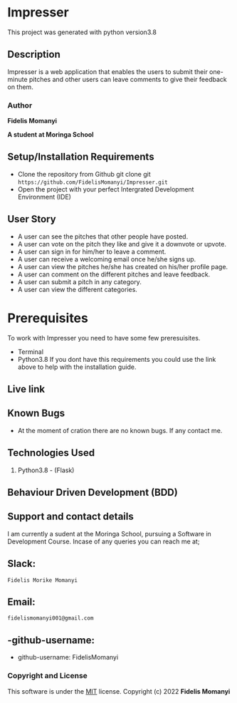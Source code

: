 # Impresser

This project was generated with python version3.8

## Description

Impresser is a web application that enables the users to submit their one-minute pitches and other users can leave comments to give their feedback on them. 

### Author

**Fidelis Momanyi**

**A student at Moringa School**

## Setup/Installation Requirements

* Clone the repository from Github
git clone git ```https://github.com/FidelisMomanyi/Impresser.git```
* Open the project with your perfect Intergrated Development Environment (IDE)

## User Story

- A user can see the pitches that other people have posted.
- A user can vote on the pitch they like and give it a downvote or upvote.
- A user can sign in for him/her to leave a comment.
- A user can receive a welcoming email once he/she signs up.
- A user can view the pitches he/she has created on his/her profile page.
- A user can comment on the different pitches and leave feedback.
- A user can submit a pitch in any category.
- A user can view the different categories.


# Prerequisites

To work with Impresser you need to have some few preresuisites.
- Terminal
- Python3.8
If you dont have this requirements you could use the link above to help with the installation guide.

## Live link



## Known Bugs

* At the moment of cration there are no known bugs. If any contact me.

## Technologies Used

1. Python3.8 - (Flask)

## Behaviour Driven Development (BDD)



## Support and contact details

I am currently a sudent at the Moringa School, pursuing a Software in Development Course.
Incase of any queries you can reach me at;

## Slack: 
```
Fidelis Morike Momanyi
```
## Email:
```
fidelismomanyi001@gmail.com
```
## -github-username:
* github-username: FidelisMomanyi

### Copyright and License

This software is under the [MIT](License) license. Copyright (c) 2022 **Fidelis Momanyi**